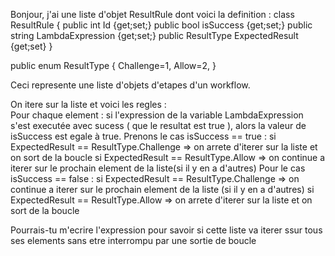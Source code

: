 Bonjour,
j'ai une liste d'objet ResultRule dont voici la definition :
class ResultRule 
{
	public int Id {get;set;}
	public bool isSuccess {get;set;}
	public string LambdaExpression {get;set;}
	public ResultType ExpectedResult {get;set} 
}

public enum ResultType
{
	Challenge=1,
	Allow=2,
}

Ceci represente une liste d'objets d'etapes d'un workflow.

On itere sur la liste et voici les regles :  
Pour chaque element : si l'expression de la variable LambdaExpression s'est executée avec sucess ( que le resultat est true ), alors la valeur de isSuccess est egale à true.
Prenons le cas isSuccess == true :
si ExpectedResult == ResultType.Challenge => on arrete d'iterer sur la liste et on sort de la boucle
si ExpectedResult == ResultType.Allow => on continue a iterer sur le prochain element de la liste(si il y en a d'autres)
Pour le cas isSuccess == false :
si ExpectedResult == ResultType.Challenge => on continue a iterer sur le prochain element de la liste (si il y en a d'autres)
si ExpectedResult == ResultType.Allow =>  on arrete d'iterer sur la liste et on sort de la boucle

Pourrais-tu m'ecrire l'expression pour savoir si cette liste va iterer ssur tous ses elements sans etre interrompu par une sortie de boucle
